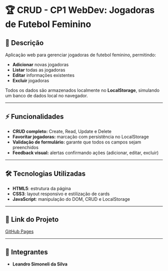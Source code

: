 # 🏆 CRUD - CP1 WebDev: Jogadoras de Futebol Feminino

## 📖 Descrição
Aplicação web para gerenciar jogadoras de futebol feminino, permitindo:  
- **Adicionar** novas jogadoras  
- **Listar** todas as jogadoras  
- **Editar** informações existentes  
- **Excluir** jogadoras  

Todos os dados são armazenados localmente no **LocalStorage**, simulando um banco de dados local no navegador.  

---

## ⚡ Funcionalidades
- **CRUD completo:** Create, Read, Update e Delete  
- **Favoritar jogadoras:** marcação com persistência no LocalStorage  
- **Validação de formulário:** garante que todos os campos sejam preenchidos  
- **Feedback visual:** alertas confirmando ações (adicionar, editar, excluir)  

---

## 🛠 Tecnologias Utilizadas
- **HTML5**: estrutura da página  
- **CSS3**: layout responsivo e estilização de cards  
- **JavaScript**: manipulação do DOM, CRUD e LocalStorage  

---

## 🚀 Link do Projeto
 [GitHub Pages](https://leo010906.github.io/CRUD-WebDev/)  
 

---

## 👥 Integrantes
- **Leandro Simoneli da Silva**
